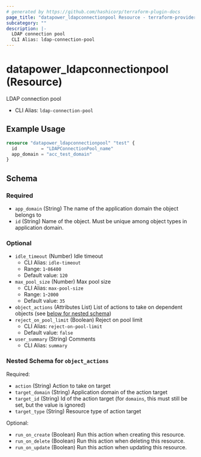```yaml
---
# generated by https://github.com/hashicorp/terraform-plugin-docs
page_title: "datapower_ldapconnectionpool Resource - terraform-provider-datapower"
subcategory: ""
description: |-
  LDAP connection pool
  CLI Alias: ldap-connection-pool
---
```


# datapower_ldapconnectionpool (Resource)

LDAP connection pool
  - CLI Alias: `ldap-connection-pool`

## Example Usage

```terraform
resource "datapower_ldapconnectionpool" "test" {
  id         = "LDAPConnectionPool_name"
  app_domain = "acc_test_domain"
}
```

<!-- schema generated by tfplugindocs -->
## Schema

### Required

- `app_domain` (String) The name of the application domain the object belongs to
- `id` (String) Name of the object. Must be unique among object types in application domain.

### Optional

- `idle_timeout` (Number) Idle timeout
  - CLI Alias: `idle-timeout`
  - Range: `1`-`86400`
  - Default value: `120`
- `max_pool_size` (Number) Max pool size
  - CLI Alias: `max-pool-size`
  - Range: `1`-`2000`
  - Default value: `35`
- `object_actions` (Attributes List) List of actions to take on dependent objects (see [below for nested schema](#nestedatt--object_actions))
- `reject_on_pool_limit` (Boolean) Reject on pool limit
  - CLI Alias: `reject-on-pool-limit`
  - Default value: `false`
- `user_summary` (String) Comments
  - CLI Alias: `summary`

<a id="nestedatt--object_actions"></a>
### Nested Schema for `object_actions`

Required:

- `action` (String) Action to take on target
- `target_domain` (String) Application domain of the action target
- `target_id` (String) Id of the action target (for `domains`, this must still be set, but the value is ignored)
- `target_type` (String) Resource type of action target

Optional:

- `run_on_create` (Boolean) Run this action when creating this resource.
- `run_on_delete` (Boolean) Run this action when deleting this resource.
- `run_on_update` (Boolean) Run this action when updating this resource.
